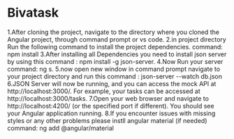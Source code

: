 # Bivatask
1.After cloning the  project,  navigate to the directory where you cloned the Angular project, through command prompt or vs code. 
2.in project directory Run the following command to install the project dependencies. command: npm install 
3.After installing all Dependencies you need to install json server by using this command : npm install -g json-server.
4.Now Run your server command: ng s.
5.now open new window in command prompt navigate to your project directory  and run this command : json-server --watch db.json 
6.JSON Server will now be running, and you can access the mock API at http://localhost:3000/. For example, your tasks can be accessed at http://localhost:3000/tasks.
7.Open your web browser and navigate to http://localhost:4200/ (or the specified port if different). You should see your Angular application running.
8.If you encounter issues with missing styles or any other problems please instll angular material (if needed) command: ng add @angular/material
